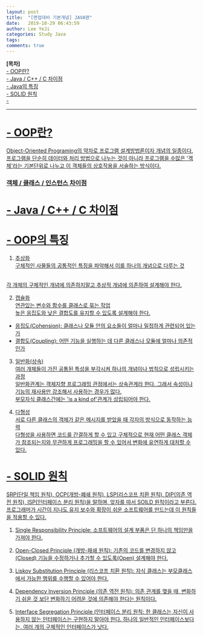 ```yaml
---
layout: post
title:  "[면접대비 기본개념] JAVA편"
date:   2019-10-29 06:43:59
author: Lee YeJi
categories: Study Java
tags: 
comments: true
---
```

<b>[목차]</b><br>
<a href="#chapter1" text-decoration:none >- OOP란? </a>
<br>
<a href="#chapter2" text-decoration:none >- Java / C++ / C 차이점 </a>
<br>
<a href="#chapter3" text-decoration:none >- Java의 특징</a>
<br>
<a href="#chapter4" text-decoration:none >- SOLID 원칙</a>
<br>
<a href="#chapter5" text-decoration:none >- 

<hr>
<h1 id="chapter1">- OOP란?</h1>
Object-Oriented Programing의 약자로 프로그램 설계방법론이자 개념의 일종이다.
프로그램을 단순히 데이터와 처리 방법으로 나누는 것이 아니라 프로그램을 수많은 '겍체'라는 기본단위로 나누고 이 객체들의 상호작용을 서술하는 방식이다.

### 객체 / 클래스 / 인스턴스 차이점

<h1 id="chapter2">- Java / C++ / C 차이점</h1>

<h1 id="chapter3">- OOP의 특징</h1>

1. 추상화 <br>
구체적인 사물들의 공통적인 특징을 파악해서 이를 하나의 개념으로 다루는 것
<br>
각 개체의 구체적인 개념에 의존하지말고 추상적 개념에 의존하여 설계해야 한다.

2. 캡슐화 <br>
연관있는 변수와 함수를 클래스로 묶는 작업<br>
높은 응집도와 낮은 결합도를 유지할 수 있도록 설계해야 한다.
- 응집도(Cohension): 클래스나 모듈 안의 요소들이 얼마나 밀접하게 관련되어 있는가
- 결합도(Coupling): 어떤 기능을 실행하는 데 다른 클래스나 모듈에 얼마나 의존적인가

3. 일반화(상속) <br>
여러 개체들이 가진 공통된 특성을 부각시켜 하나의 개념이나 법칙으로 성립시키는 과정<br>
일반화관계는 객체지향 프로그래밍 관점에서는 상속관계라 한다. 그래서 속성이나 기능의 재사용만 강조해서 사용하는 경우가 많다.<br>
부모자식 클래스간에는 'is a kind of'관계가 성립되어야 한다.

4. 다형성 <br>
서로 다른 클래스의 객체가 같은 메시지를 받았을 때 각자의 방식으로 동작하는 능력<br>
다형성을 사용하면 코드를 간결하게 할 수 있고 구체적으로 현재 어떤 클래스 객체가 참조되는지와 무관하게 프로그래밍을 할 수 있어서 변화에 유연하게 대처할 수 있다.

<h1 id="chapter4">- SOLID 원칙</h1>
SRP(단일 책임 원칙), OCP(개방-폐쇄 원칙), LSP(리스코프 치환 원칙), DIP(의존 역전 원칙), ISP(인터페이스 분리 원칙)을 말하며, 앞자를 따서 SOILD 원칙이라고 부른다. 프로그래머가 시간이 지나도 유지 보수와 확장이 쉬운 소프트웨어를 만드는데 이 원칙들을 적용할 수 있다. 

1.	Single Responsibility Principle: 소프트웨어의 설계 부품은 단 하나의 책임만을 가져야 한다.

2.	Open-Closed Principle (개방-패쇄 원칙): 기존의 코드를 변경하지 않고(Closed) 기능을 수정하거나 추가할 수 있도록(Open) 설계해야 한다.

3.	Liskov Substitution Principle (리스코프 치환 원칙): 자식 클래스는 부모클래스에서 가능한 행위를 수행할 수 있어야 한다.

4.	Dependency Inversion Principle (의존 역전 원칙): 의존 관계를 맺을 때, 변화하기 쉬운 것 보단 변화하기 어려운 것에 의존해야 한다는 원칙이다. 

5.	Interface Segregation Principle (인터페이스 분리 원칙: 한 클래스는 자신이 사용하지 않는 인터페이스는 구현하지 말아야 한다. 하나의 일반적인 인터페이스보다는, 여러 개의 구체적인 인터페이스가 낫다.



